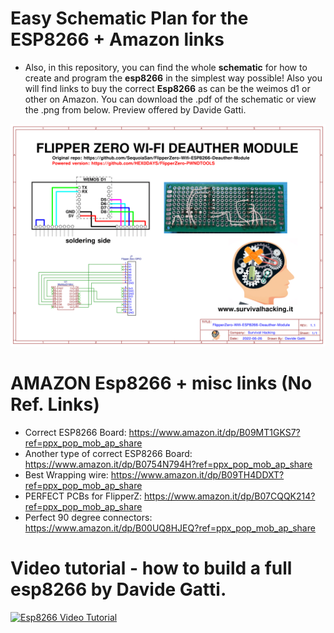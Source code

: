 # Easy Schematic Plan for the ESP8266 + Amazon links

- Also, in this repository, you can find the whole <b>schematic</b> for how to create and program the <b>esp8266</b> in the simplest way possible! Also you will find links to buy the correct <b>Esp8266</b> as can be the weimos d1 or other on Amazon. You can download the .pdf of the schematic or view the .png from below. Preview offered by Davide Gatti.


<img src="ESP8266 Schematic.png">

# AMAZON Esp8266 + misc links (No Ref. Links)

- Correct ESP8266 Board: https://www.amazon.it/dp/B09MT1GKS7?ref=ppx_pop_mob_ap_share
- Another type of correct ESP8266 Board: https://www.amazon.it/dp/B0754N794H?ref=ppx_pop_mob_ap_share
- Best Wrapping wire: https://www.amazon.it/dp/B09TH4DDXT?ref=ppx_pop_mob_ap_share
- PERFECT PCBs for FlipperZ: https://www.amazon.it/dp/B07CQQK214?ref=ppx_pop_mob_ap_share
- Perfect 90 degree connectors: https://www.amazon.it/dp/B00UQ8HJEQ?ref=ppx_pop_mob_ap_share

# Video tutorial - how to build a full esp8266 by Davide Gatti.

[![Esp8266 Video Tutorial](https://img.youtube.com/vi/FgA39dpPaaM/0.jpg)](https://www.youtube.com/watch?v=FgA39dpPaaM)
